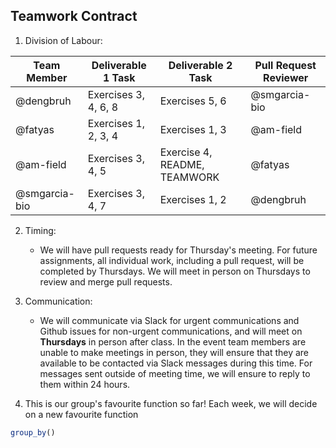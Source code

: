 
## Teamwork Contract

1. Division of Labour:

  Team Member | Deliverable 1 Task | Deliverable 2 Task | Pull Request Reviewer
  ------------ | ------------ | ------------ | ------------
  @dengbruh | Exercises 3, 4, 6, 8 | Exercises 5, 6 | @smgarcia-bio
  @fatyas | Exercises 1, 2, 3, 4 | Exercises 1, 3 | @am-field
  @am-field | Exercises 3, 4, 5 | Exercise 4, README, TEAMWORK | @fatyas
  @smgarcia-bio | Exercises 3, 4, 7 | Exercises 1, 2 | @dengbruh
   
2. Timing:
   * We will have pull requests ready for Thursday's meeting. For future assignments, all individual work, including a pull request, will be completed by Thursdays. We will meet in person on Thursdays to review and merge pull requests. 
   
3. Communication:
   * We will communicate via Slack for urgent communications and Github issues for non-urgent communications, and will meet on **Thursdays** in person after class. In the event team members are unable to make meetings in person, they will ensure that they are available to be contacted via Slack messages during this time. For messages sent outside of meeting time, we will ensure to reply to them within 24 hours.
   
4. This is our group's favourite function so far! Each week, we will decide on a new favourite function 
```R
group_by()
```

